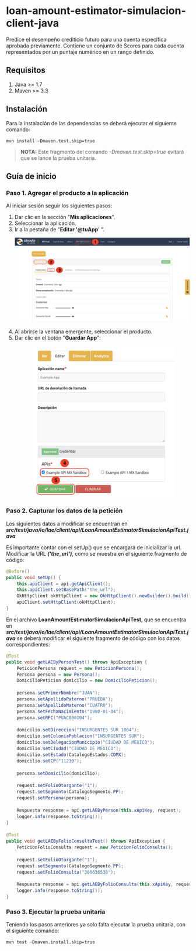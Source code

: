 # loan-amount-estimator-simulacion-client-java

Predice el desempeño crediticio futuro para una cuenta específica aprobada previamente. Contiene un conjunto de Scores para cada cuenta representados por un puntaje numérico en un rango definido.

## Requisitos

1. Java >= 1.7
2. Maven >= 3.3

## Instalación

Para la instalación de las dependencias se deberá ejecutar el siguiente comando:

```shell
mvn install -Dmaven.test.skip=true
```

> **NOTA:** Este fragmento del comando *-Dmaven.test.skip=true* evitará que se lance la prueba unitaria.


## Guía de inicio

### Paso 1. Agregar el producto a la aplicación

Al iniciar sesión seguir los siguientes pasos:

 1. Dar clic en la sección "**Mis aplicaciones**".
 2. Seleccionar la aplicación.
 3. Ir a la pestaña de "**Editar '@tuApp**' ".
    <p align="center">
      <img src="https://github.com/APIHub-CdC/imagenes-cdc/blob/master/edit_applications.jpg" width="900">
    </p>
 4. Al abrirse la ventana emergente, seleccionar el producto.
 5. Dar clic en el botón "**Guardar App**":
    <p align="center">
      <img src="https://github.com/APIHub-CdC/imagenes-cdc/blob/master/selected_product.jpg" width="400">
    </p>

### Paso 2. Capturar los datos de la petición

Los siguientes datos a modificar se encuentran en ***src/test/java/io/lae/client/api/LoanAmountEstimatorSimulacionApiTest.java***

Es importante contar con el setUp() que se encargará de inicializar la url. Modificar la URL ***('the_url')***, como se muestra en el siguiente fragmento de código:

```java
@Before()
public void setUp() {
	this.apiClient = api.getApiClient();
	this.apiClient.setBasePath("the_url");
	OkHttpClient okHttpClient = new OkHttpClient().newBuilder().build();
	apiClient.setHttpClient(okHttpClient);
}
```

En el archivo **LoanAmountEstimatorSimulacionApiTest**, que se encuentra en ***src/test/java/io/lae/client/api/LoanAmountEstimatorSimulacionApiTest.java*** se deberá modificar el siguiente fragmento de código con los datos correspondientes:

```java
@Test
public void getLAEByPersonTest() throws ApiException {
	PeticionPersona request = new PeticionPersona();
	Persona persona = new Persona();
	DomicilioPeticion domicilio = new DomicilioPeticion();
	
	persona.setPrimerNombre("JUAN");
	persona.setApellidoPaterno("PRUEBA");
	persona.setApellidoMaterno("CUATRO");
	persona.setFechaNacimiento("1980-01-04");
	persona.setRFC("PUAC800104");
	
	domicilio.setDireccion("INSURGENTES SUR 1004");
	domicilio.setColoniaPoblacion("INSURGENTES SUR");
	domicilio.setDelegacionMunicipio("CIUDAD DE MEXICO");
	domicilio.setCiudad("CIUDAD DE MEXICO");
	domicilio.setEstado(CatalogoEstados.CDMX);
	domicilio.setCP("11230");
	
	persona.setDomicilio(domicilio);
	
	request.setFolioOtorgante("1");
	request.setSegmento(CatalogoSegmento.PP);
	request.setPersona(persona);
	
	Respuesta response = api.getLAEByPerson(this.xApiKey, request);
	logger.info(response.toString());
}

@Test
public void getLAEByFolioConsultaTest() throws ApiException {
	PeticionFolioConsulta request = new PeticionFolioConsulta();
	
	request.setFolioOtorgante("1");
	request.setSegmento(CatalogoSegmento.PP);
	request.setFolioConsulta("386636538");
	
	Respuesta response = api.getLAEByFolioConsulta(this.xApiKey, request);
	logger.info(response.toString());
}
```

### Paso 3. Ejecutar la prueba unitaria

Teniendo los pasos anteriores ya solo falta ejecutar la prueba unitaria, con el siguiente comando:

```shell
mvn test -Dmaven.install.skip=true
```
